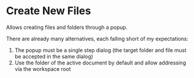 # Create New Files

Allows creating files and folders through a popup.

There are already many alternatives, each falling short of my expectations:

1. The popup must be a single step dialog (the target folder and file must be accepted in the same dialog)
1. Use the folder of the active document by default and allow addressing via the workspace root
